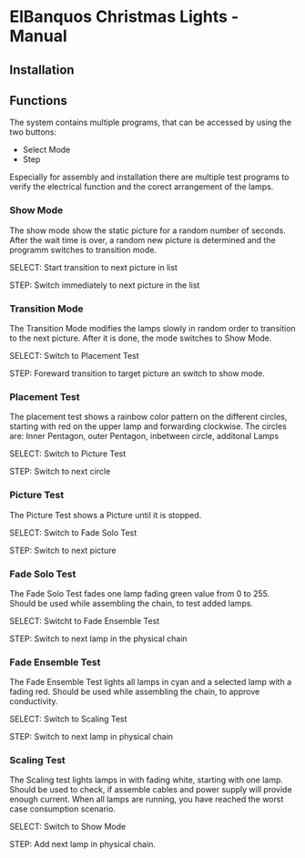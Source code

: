 # ElBanquos Christmas Lights - Manual

## Installation


## Functions
The system contains multiple programs, that can be accessed by using the two buttons:
* Select Mode
* Step
 
Especially for assembly and installation there are multiple test programs to verify the electrical function and the corect arrangement of the lamps.

### Show Mode 
The show mode show the static picture for a random number of seconds. After the wait time is over, a random new picture is determined and the programm switches to transition mode.

SELECT: Start transition to next picture in list

STEP: Switch immediately to next picture in the list

### Transition Mode
The Transition Mode modifies the lamps slowly in random order to transition to the next picture. After it is done, the mode switches to Show Mode.

SELECT:  Switch to Placement Test

STEP: Foreward transition to target picture an switch to show mode. 

### Placement Test
The placement test shows a rainbow color pattern on the different circles, starting with red on the upper lamp and forwarding clockwise.
The circles are: Inner Pentagon, outer Pentagon, inbetween circle, additonal Lamps

SELECT: Switch to Picture Test

STEP: Switch to next circle

### Picture Test
The Picture Test shows a Picture until it is stopped.

SELECT: Switch to Fade Solo Test

STEP: Switch to next picture

### Fade Solo Test
The Fade Solo Test fades one lamp fading green value from 0 to 255. Should be used while assembling the chain, to test added lamps.

SELECT: Switcht to Fade Ensemble Test

STEP: Switch to next lamp in the physical chain

### Fade Ensemble Test
The Fade Ensemble Test lights all lamps in cyan and a selected lamp with a fading red. Should be used while assembling the chain, to approve conductivity.

SELECT: Switch to Scaling Test

STEP: Switch to next lamp in physical chain

### Scaling Test
The Scaling test lights lamps in with fading white, starting with one lamp. Should be used to check, if assemble cables and power supply will provide enough current. When all lamps are running, you have reached the worst case consumption scenario.

SELECT: Switch to Show Mode

STEP: Add next lamp in physical chain.